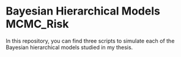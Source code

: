 # Bayesian Hierarchical Models MCMC_Risk
In this repository, you can find three scripts to simulate each of the Bayesian hierarchical models studied in my thesis.

